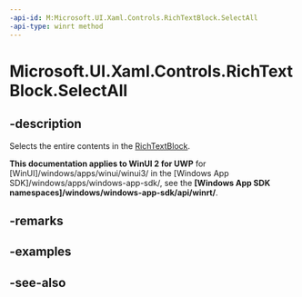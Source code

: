 ```yaml
---
-api-id: M:Microsoft.UI.Xaml.Controls.RichTextBlock.SelectAll
-api-type: winrt method
---
```


<!-- Method syntax
public void SelectAll()
-->

# Microsoft.UI.Xaml.Controls.RichTextBlock.SelectAll

## -description
Selects the entire contents in the [RichTextBlock](richtextblock.md).

**This documentation applies to WinUI 2 for UWP** for [WinUI]/windows/apps/winui/winui3/ in the [Windows App SDK]/windows/apps/windows-app-sdk/, see the **[Windows App SDK namespaces]/windows/windows-app-sdk/api/winrt/**.

## -remarks

## -examples

## -see-also
